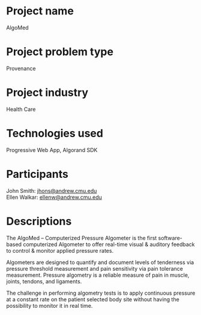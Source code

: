 # Project name
AlgoMed

# Project problem type
Provenance

# Project industry
Health Care

# Technologies used
Progressive Web App, Algorand SDK

# Participants
John Smith: jhons@andrew.cmu.edu<br/>
Ellen Walkar: ellenw@andrew.cmu.edu

# Descriptions
The AlgoMed – Computerized Pressure Algometer is the first software-based computerized Algometer to offer real-time visual & auditory feedback to control & monitor applied pressure rates.

 Algometers are designed to quantify and document levels of tenderness via pressure threshold measurement and pain sensitivity via pain tolerance measurement. Pressure algometry is a reliable measure of pain in muscle, joints, tendons, and ligaments.

The challenge in performing algometry tests is to apply continuous pressure at a constant rate on the patient selected body site without having the possibility to monitor it in real time.
